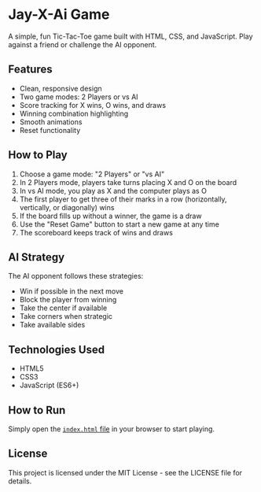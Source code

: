 # Jay-X-Ai Game

A simple, fun Tic-Tac-Toe game built with HTML, CSS, and JavaScript. Play against a friend or challenge the AI opponent.

## Features

- Clean, responsive design
- Two game modes: 2 Players or vs AI
- Score tracking for X wins, O wins, and draws
- Winning combination highlighting
- Smooth animations
- Reset functionality

## How to Play

1. Choose a game mode: "2 Players" or "vs AI"
2. In 2 Players mode, players take turns placing X and O on the board
3. In vs AI mode, you play as X and the computer plays as O
4. The first player to get three of their marks in a row (horizontally, vertically, or diagonally) wins
5. If the board fills up without a winner, the game is a draw
6. Use the "Reset Game" button to start a new game at any time
7. The scoreboard keeps track of wins and draws

## AI Strategy

The AI opponent follows these strategies:
- Win if possible in the next move
- Block the player from winning
- Take the center if available
- Take corners when strategic
- Take available sides

## Technologies Used

- HTML5
- CSS3
- JavaScript (ES6+)

## How to Run

Simply open the [`index.html` file](https://njanyanajayteexaba.github.io/Jay-X-Ai_Game/) in your browser to start playing.


## License

This project is licensed under the MIT License - see the LICENSE file for details.
